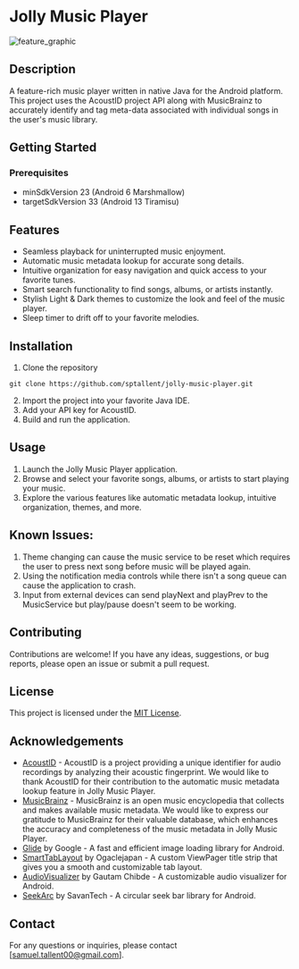 # Jolly Music Player
![feature_graphic](https://github.com/sptallent/jolly-music-player/assets/17508350/8c3e1865-5868-4884-baac-9783eab207d2)

## Description
A feature-rich music player written in native Java for the Android platform. This project uses the AcoustID project API along with MusicBrainz to accurately identify and tag meta-data associated with individual songs in the user's music library. 

## Getting Started
### Prerequisites
- minSdkVersion 23 (Android 6 Marshmallow)
- targetSdkVersion 33 (Android 13 Tiramisu)

## Features
- Seamless playback for uninterrupted music enjoyment.
- Automatic music metadata lookup for accurate song details.
- Intuitive organization for easy navigation and quick access to your favorite tunes.
- Smart search functionality to find songs, albums, or artists instantly.
- Stylish Light & Dark themes to customize the look and feel of the music player.
- Sleep timer to drift off to your favorite melodies.

## Installation
1. Clone the repository
```
git clone https://github.com/sptallent/jolly-music-player.git
```
2. Import the project into your favorite Java IDE.
3. Add your API key for AcoustID.
4. Build and run the application.

## Usage
1. Launch the Jolly Music Player application.
2. Browse and select your favorite songs, albums, or artists to start playing your music.
3. Explore the various features like automatic metadata lookup, intuitive organization, themes, and more.

## Known Issues:

1. Theme changing can cause the music service to be reset which requires the user to press next song before music will be played again.
2. Using the notification media controls while there isn't a song queue can cause the application to crash.
3. Input from external devices can send playNext and playPrev to the MusicService but play/pause doesn't seem to be working.

## Contributing
Contributions are welcome! If you have any ideas, suggestions, or bug reports, please open an issue or submit a pull request.

## License
This project is licensed under the [MIT License](LICENSE).

## Acknowledgements
- [AcoustID](https://acoustid.org/) - AcoustID is a project providing a unique identifier for audio recordings by analyzing their acoustic fingerprint. We would like to thank AcoustID for their contribution to the automatic music metadata lookup feature in Jolly Music Player.
- [MusicBrainz](https://musicbrainz.org/) - MusicBrainz is an open music encyclopedia that collects and makes available music metadata. We would like to express our gratitude to MusicBrainz for their valuable database, which enhances the accuracy and completeness of the music metadata in Jolly Music Player.
- [Glide](https://github.com/bumptech/glide) by Google - A fast and efficient image loading library for Android.
- [SmartTabLayout](https://github.com/ogaclejapan/SmartTabLayout) by Ogaclejapan - A custom ViewPager title strip that gives you a smooth and customizable tab layout.
- [AudioVisualizer](https://github.com/gautamchibde/android-audio-visualizer) by Gautam Chibde - A customizable audio visualizer for Android.
- [SeekArc](https://github.com/savantech/SeekArc) by SavanTech - A circular seek bar library for Android.

## Contact
For any questions or inquiries, please contact [samuel.tallent00@gmail.com].

